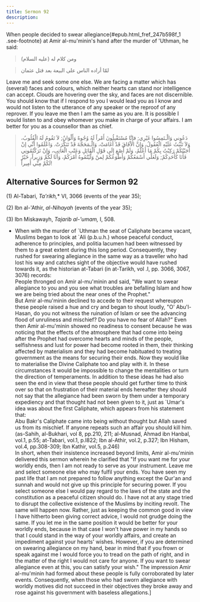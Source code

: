 ```yaml
---
title: Sermon 92
description: 
---
```


When people decided to swear
allegiance{#epub.html_fref_247b598f_1
.see-footnote} at Amir al-mu\'minin\'s hand after the murder of 'Uthman,
he said:

> ومن كلام له (عليه السلام)

> لمّا أراده الناس على البيعة بعد قتل عثمان

Leave me and seek some one else. We are facing a matter which has
(several) faces and colours, which neither hearts can stand nor
intelligence can accept. Clouds are hovering over the sky, and faces are
not discernible. You should know that if I respond to you I would lead
you as I know and would not listen to the utterance of any speaker or
the reproof of any reprover. If you leave me then I am the same as you
are. It is possible I would listen to and obey whomever you make in
charge of your affairs. I am better for you as a counsellor than as
chief.

> دَعُوني وَالْـتَمِسُوا غَيْرِي; فإِنَّا مُسْتَقْبِلُونَ أَمْراً لَهُ وُجُوهٌ وَأَلْوَانٌ; لاَ تَقُومُ لَهُ
> الْقُلُوبُ، وَلاَ تَثْبُتُ عَلَيْهِ الْعُقُولُ، وَإِنَّ الاْفَاقَ قَدْ أَغَامَتْ، وَالْـمَحَجَّةَ قَدْ تَنَكَّرَتْ.
> وَاعْلَمُوا أَنِّي إنْ أَجَبْتُكُمْ رَكِبْتُ بِكُمْ مَا أَعْلَمُ، وَلَمْ أُصْغِ إِلَى قَوْلِ الْقَائِلِ وَعَتْبِ
> الْعَاتِبِ، وَإِنْ تَرَكْتُمُونِي فَأَنَا كَأَحَدِكُمْ; وَلَعَلِّي أَسْمَعُكُمْ وَأَطْوَعُكُمْ لِمنْ وَلَّيْتُمُوهُ
> أَمْرَكُمْ، وَأَنَا لَكُمْ وَزِيراً، خَيْرٌ لَكُمْ مِنِّي أَمِيراً!

## Alternative Sources for Sermon 92

\(1\) Al-Tabari, *Ta\'rikh,*\* VI, 3066 (events of the year 35);

\(2\) Ibn al-\'Athir, *al-Nihayah* (events of the year 35);

\(3\) Ibn Miskawayh, *Tajarib al-\'umam,* I, 508.

-  When with the
    murder of \`Uthman the seat of Caliphate became vacant, Muslims
    began to look at \`Ali (p.b.u.h.) whose peaceful conduct, adherence
    to principles, and politia lacumen had been witnessed by them to a
    great extent during this long period. Consequently, they rushed for
    swearing allegiance in the same way as a traveller who had lost his
    way and catches sight of the objective would have rushed towards it,
    as the historian at-Tabari (in at-Tarikh, vol .I, pp. 3066,
    3067, 3076) records:\
    People thronged on Amir al-mu\'minin and said, \"We want to swear
    allegiance to you and you see what troubles are befalling Islam and
    how we are being tried about the near ones of the Prophet.\"\
    But Amir al-mu\'minin declined to accede to their request whereupon
    these people raised a hue and cry and began to shout loudly, \"O\'
    Abu\'l-Hasan, do you not witness the ruination of Islam or see the
    advancing flood of unruliness and mischief? Do you have no fear of
    Allah?\" Even then Amir al-mu\'minin showed no readiness to consent
    because he was noticing that the effects of the atmosphere that had
    come into being after the Prophet had overcome hearts and minds of
    the people, selfishness and lust for power had become rooted in
    them, their thinking affected by materialism and they had become
    habituated to treating government as the means for securing their
    ends. Now they would like to materialise the Divine Caliphate too
    and play with it. In these circumstances it would be impossible to
    change the mentalities or turn the direction of temperaments. In
    addition to these ideas he had also seen the end in view that these
    people should get further time to think over so that on frustration
    of their material ends hereafter they should not say that the
    allegiance had been sworn by them under a temporary expediency and
    that thought had not been given to it, just as \`Umar\'s idea was
    about the first Caliphate, which appears from his statement that:\
    Abu Bakr\'s Caliphate came into being without thought but Allah
    saved us from its mischief. If anyone repeats such an affair you
    should kill him. (as-Sahih, al-Bukhari, vol 8, pp.210, 211;
    al-Musnad, Ahmad ibn Hanbal, vol.1, p.55; at-Tabari, vol.1, p.l822;
    Ibn al-Athir, vol.2, p.327; Ibn Hisham, vol.4, pp.308-309; Ibn
    Kathir, vol.5, p.246)\
    In short, when their insistence increased beyond limits, Amir
    al-mu\'minin delivered this sermon wherein he clarified that \"If
    you want me for your worldly ends, then I am not ready to serve as
    your instrument. Leave me and select someone else who may fulfil
    your ends. You have seen my past life that I am not prepared to
    follow anything except the Qur\'an and sunnah and would not give up
    this principle for securing power. If you select someone else I
    would pay regard to the laws of the state and the constitution as a
    peaceful citizen should do. I have not at any stage tried to disrupt
    the collective existence of the Muslims by inciting revolt. The same
    will happen now. Rather, just as keeping the common good in view I
    have hitherto been giving correct advice, I would not grudge doing
    the same. If you let me in the same position it would be better for
    your worldly ends, because in that case I won\'t have power in my
    hands so that I could stand in the way of your worldly affairs, and
    create an impediment against your hearts\' wishes. However, if you
    are determined on swearing allegiance on my hand, bear in mind that
    if you frown or speak against me I would force you to tread on the
    path of right, and in the matter of the right I would not care for
    anyone. If you want to swear allegiance even at this, you can
    satisfy your wish.\" The impression Amir al-mu\'minin had formed
    about these people is fully corroborated by later events.
    Consequently, when those who had sworn allegiance with worldly
    motives did not succeed in their objectives they broke away and rose
    against his government with baseless
    allegations.]